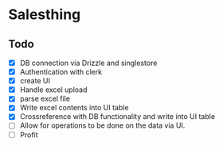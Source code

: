 # Salesthing

## Todo

- [x] DB connection via Drizzle and singlestore
- [x] Authentication with clerk
- [x] create UI
- [x] Handle excel upload
- [x] parse excel file
- [x] Write excel contents into UI table
- [x] Crossreference with DB functionality and write into UI table
- [ ] Allow for operations to be done on the data via UI.
- [ ] Profit
